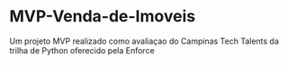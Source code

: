 # MVP-Venda-de-Imoveis
Um projeto MVP realizado como avaliaçao do Campinas Tech Talents da trilha de Python oferecido pela Enforce
